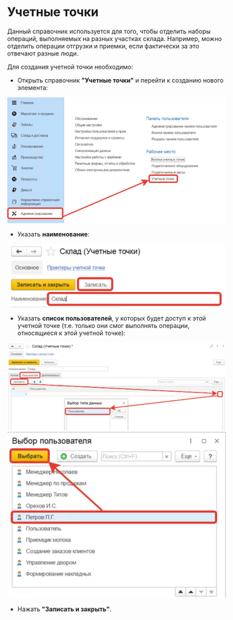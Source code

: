 # Учетные точки

Данный справочник используется для того, чтобы отделить наборы операций, выполняемых на разных участках склада. Например, можно отделить операции отгрузки и приемки, если фактически за это отвечают разные люди.

Для создания учетной точки необходимо:

- Открыть справочник **"Учетные точки"** и перейти к созданию нового элемента:

![1](AccountingPoint.assets/1.png)

- Указать **наименование**:

![2](AccountingPoint.assets/2.png)

- Указать **список пользователей**, у которых будет доступ к этой учетной точке (т.е. только они смог выполнять операции, относящиеся к этой учетной точке):

![3](AccountingPoint.assets/3.png)
![4](AccountingPoint.assets/4.png)

- Нажать **"Записать и закрыть"**.